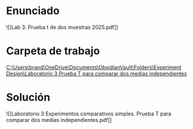 # Enunciado 
![[Lab 3. Prueba t de dos muestras 2025.pdf]]

# Carpeta de trabajo
[C:\Users\brand\OneDrive\Documents\ObsidianVault\Folders\Experiment Design\Laboratorio 3 Prueba T para comparar dos medias independientes](<file:///C:\Users\brand\OneDrive\Documents\ObsidianVault\Folders\Experiment Design\Laboratorio3>)

# Solución
![[Laboratorio 3  Experimentos comparativos simples. Prueba T para comparar dos medias independientes.pdf]]